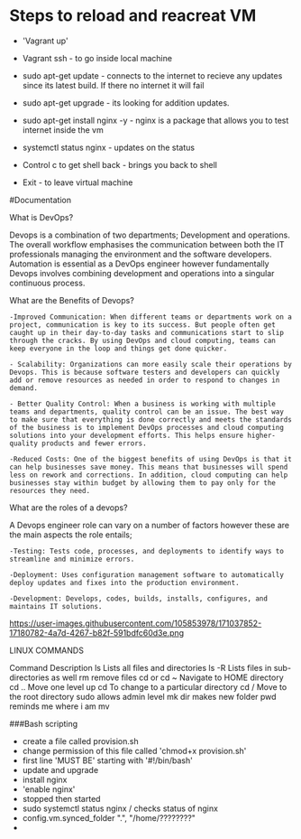 # Steps to reload and reacreat VM 

- 'Vagrant up'

- Vagrant ssh - to go inside local machine

- sudo apt-get update - connects to the internet to recieve any updates since its latest build. If there no internet it will fail

- sudo apt-get upgrade - its looking for addition updates.

- sudo apt-get install nginx -y - nginx is a package that allows you to test internet inside the vm

- systemctl status nginx - updates on the status

- Control c to get shell back - brings you back to shell

- Exit - to leave virtual machine




#Documentation

What is DevOps?

Devops is a combination of two departments; Development and operations. The overall workflow emphasises the communication between both the IT professionals managing the environment and the software developers. Automation is essential as a DevOps engineer however fundamentally Devops involves combining development and operations into a singular continuous process.





What are the Benefits of Devops?

	-Improved Communication: When different teams or departments work on a project, communication is key to its success. But people often get caught up in their day-to-day tasks and communications start to slip through the cracks. By using DevOps and cloud computing, teams can keep everyone in the loop and things get done quicker.

	- Scalability: Organizations can more easily scale their operations by Devops. This is because software testers and developers can quickly add or remove resources as needed in order to respond to changes in demand.

	- Better Quality Control: When a business is working with multiple teams and departments, quality control can be an issue. The best way to make sure that everything is done correctly and meets the standards of the business is to implement DevOps processes and cloud computing solutions into your development efforts. This helps ensure higher-quality products and fewer errors.

	-Reduced Costs: One of the biggest benefits of using DevOps is that it can help businesses save money. This means that businesses will spend less on rework and corrections. In addition, cloud computing can help businesses stay within budget by allowing them to pay only for the resources they need.



What are the roles of a devops?

A Devops engineer role can vary on a number of factors however these are the main aspects the role entails;

 	-Testing: Tests code, processes, and deployments to identify ways to streamline and minimize errors.

	-Deployment: Uses configuration management software to automatically deploy updates and fixes into the production environment.

	-Development: Develops, codes, builds, installs, configures, and maintains IT solutions.


https://user-images.githubusercontent.com/105853978/171037852-17180782-4a7d-4267-b82f-591bdfc60d3e.png












LINUX COMMANDS

Command	Description	
ls	Lists all files and directories 
ls -R	Lists files in sub-directories as well
rm remove files
cd or cd ~	Navigate to HOME directory
cd ..	Move one level up
cd	To change to a particular directory
cd /	Move to the root directory
sudo allows admin level
mk dir makes new folder
pwd reminds me where i am 
mv 

###Bash scripting
- create a file called provision.sh
- change permission of this file called 'chmod+x provision.sh'
- first line 'MUST BE' starting with '#!/bin/bash'
- update and upgrade 
- install nginx
- 'enable nginx'
- stopped then started 
- sudo systemctl status nginx / checks status of nginx
- config.vm.synced_folder ".", "/home/????????"
- 

